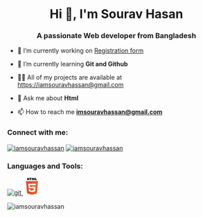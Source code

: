 <h1 align="center">Hi 👋, I'm Sourav Hasan</h1>
<h3 align="center">A passionate Web developer from Bangladesh</h3>

- 🔭 I’m currently working on [Registration form](https://iamsouravhassan.github.io/form/)

- 🌱 I’m currently learning **Git and Github**

- 👨‍💻 All of my projects are available at [https://iamsouravhassan@gmail.com](https://iamsouravhassan@gmail.com)

- 💬 Ask me about **Html**

- 📫 How to reach me **imsouravhassan@gmail.com**

<h3 align="left">Connect with me:</h3>
<p align="left">
<a href="https://twitter.com/iamsouravhassan" target="blank"><img align="center" src="https://raw.githubusercontent.com/rahuldkjain/github-profile-readme-generator/master/src/images/icons/Social/twitter.svg" alt="iamsouravhassan" height="30" width="40" /></a>
<a href="https://fb.com/iamsouravhasan" target="blank"><img align="center" src="https://raw.githubusercontent.com/rahuldkjain/github-profile-readme-generator/master/src/images/icons/Social/facebook.svg" alt="iamsouravhassan" height="30" width="40" /></a>
</p>

<h3 align="left">Languages and Tools:</h3>
<a href="https://git-scm.com/" target="_blank" rel="noreferrer"> <img src="https://www.vectorlogo.zone/logos/git-scm/git-scm-icon.svg" alt="git" width="40" height="40"/> </a> <a href="https://www.w3.org/html/" target="_blank" rel="noreferrer"> <img src="https://raw.githubusercontent.com/devicons/devicon/master/icons/html5/html5-original-wordmark.svg" alt="html5" width="40" height="40"/></a>  

<p><img align="center" src="https://github-readme-stats.vercel.app/api/top-langs?username=iamsouravhassan&show_icons=true&locale=en&layout=compact" alt="iamsouravhassan" /></p>

